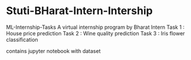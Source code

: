 # Stuti-BHarat-Intern-Intership

ML-Internship-Tasks
A virtual internship program by Bharat Intern
Task 1 : House price prediction
Task 2 : Wine quality prediction
Task 3 : Iris flower classification

contains jupyter notebook with dataset

